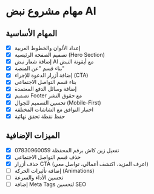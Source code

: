 # مهام مشروع نبض AI

## المهام الأساسية

- [x] إعداد الألوان والخطوط العربية
- [x] تصميم الصفحة الرئيسية (Hero Section)
- [x] إضافة شعار نبض AI مع أيقونة النبض
- [x] بناء قسم "عن المنصة"
- [x] إضافة أزرار الدعوة للإجراء (CTA)
- [x] بناء قسم التواصل الاجتماعي
- [x] إضافة وسائل الدفع المعتمدة
- [x] تصميم Footer مع حقوق النشر
- [x] تحسين التصميم للجوال (Mobile-First)
- [x] اختبار التوافق مع الشاشات المختلفة
- [x] حفظ نقطة تحقق نهائية

## الميزات الإضافية

- [x] تفعيل زين كاش برقم المحفظة 07830960059
- [x] حذف قسم التواصل الاجتماعي
- [x] حذف أزرار CTA (اعرف المزيد، اكتشف أعمالي، تواصل معي)
- [ ] إضافة تأثيرات الحركة (Animations)
- [ ] تحسين الأداء والسرعة
- [ ] إضافة Meta Tags لتحسين SEO
